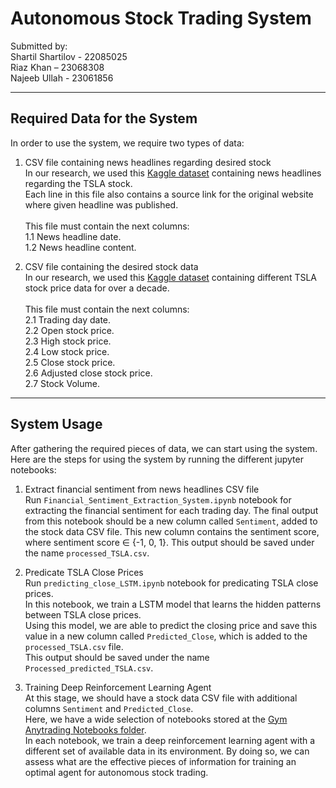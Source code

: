 # Autonomous Stock Trading System
Submitted by:<br>
Shartil Shartilov - 22085025<br>
Riaz Khan – 23068308<br>
Najeeb Ullah - 23061856
<hr>

## Required Data for the System
In order to use the system, we require two types of data:
1. CSV file containing news headlines regarding desired stock<br>
In our research, we used this [Kaggle dataset](https://www.kaggle.com/datasets/drlove2002/tesla-news-from-tweeter) containing news headlines regarding the TSLA stock.<br>
Each line in this file also contains a source link for the original website where given headline was published.
<br><br>
This file must contain the next columns:<br>
1.1 News headline date.<br>
1.2 News headline content.


2. CSV file containing the desired stock data<br>
In our research, we used this [Kaggle dataset](https://www.kaggle.com/datasets/varpit94/tesla-stock-data-updated-till-28jun2021) containing different TSLA stock price data for over a decade.
<br><br>
This file must contain the next columns:<br>
2.1 Trading day date.<br>
2.2 Open stock price.<br>
2.3 High stock price.<br>
2.4 Low stock price.<br>
2.5 Close stock price.<br>
2.6 Adjusted close stock price.<br>
2.7 Stock Volume.
<hr>

## System Usage
After gathering the required pieces of data, we can start using the system.<br>
Here are the steps for using the system by running the different jupyter notebooks:
1. Extract financial sentiment from news headlines CSV file<br>
Run ```Financial_Sentiment_Extraction_System.ipynb``` notebook for extracting the financial sentiment for each trading day.
The final output from this notebook should be a new column called ```Sentiment```, added to the stock data CSV file.
This new column contains the sentiment score, where sentiment score ∈ {-1, 0, 1}.
This output should be saved under the name ```processed_TSLA.csv```.<br>

2. Predicate TSLA Close Prices<br>
Run ```predicting_close_LSTM.ipynb``` notebook for predicating TSLA close prices.<br>
In this notebook, we train a LSTM model that learns the hidden patterns between TSLA close prices.<br>
Using this model, we are able to predict the closing price and save this value in a new column called ```Predicted_Close```, which is added to the ```processed_TSLA.csv``` file.<br>
This output should be saved under the name ```Processed_predicted_TSLA.csv```.<br>

3. Training Deep Reinforcement Learning Agent<br>
At this stage, we should have a stock data CSV file with additional columns ```Sentiment``` and ```Predicted_Close```.<br>
Here, we have a wide selection of notebooks stored at the [Gym Anytrading Notebooks folder](https://github.com/mega5800/algo-trading-system/tree/master/Code/Gym%20Anytrading%20Notebooks).<br>
In each notebook, we train a deep reinforcement learning agent with a different set of available data in its environment.
By doing so, we can assess what are the effective pieces of information for training an optimal agent for autonomous stock trading.

